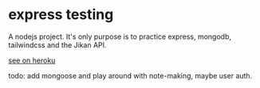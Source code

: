 # express testing

A nodejs project. It's only purpose is to practice express, mongodb, tailwindcss and the Jikan API.

[see on heroku](https://shielded-everglades-39145.herokuapp.com/)

todo: add mongoose and play around with note-making, maybe user auth.
